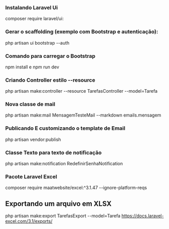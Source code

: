 ### Instalando Laravel Ui

composer require laravel/ui:

### Gerar o scaffolding (exemplo com Bootstrap e autenticação):

php artisan ui bootstrap --auth

### Comando para carregar o Bootstrap

npm install e npm run dev

### Criando Controller estilo --resource

 php artisan make:controller --resource TarefasController --model=Tarefa

 ### Nova classe de mail

 php artisan make:mail MensagemTesteMail --markdown emails.mensagem

 ### Publicando E customizando o template de Email

 php artisan vendor:publish

 ### Classe Texto para texto de notificação

php artisan make:notification RedefinirSenhaNotification

### Pacote Laravel Excel

composer require maatwebsite/excel:^3.1.47 --ignore-platform-reqs


## Exportando um arquivo em XLSX

 php artisan make:export TarefasExport  --model=Tarefa
 https://docs.laravel-excel.com/3.1/exports/

